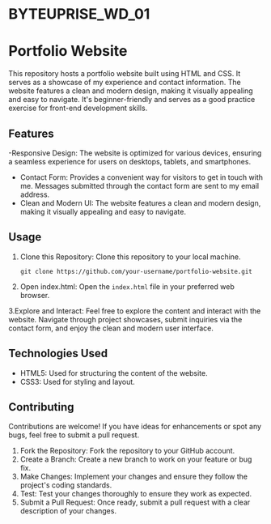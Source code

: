 # BYTEUPRISE_WD_01

# Portfolio Website

This repository hosts a portfolio website built using HTML and CSS. It serves as a showcase of my experience and contact information. The website features a clean and modern design, making it visually appealing and easy to navigate. It's beginner-friendly and serves as a good practice exercise for front-end development skills.

## Features
-Responsive Design: The website is optimized for various devices, ensuring a seamless experience for users on desktops, tablets, and smartphones.
- Contact Form: Provides a convenient way for visitors to get in touch with me. Messages submitted through the contact form are sent to my email address.
- Clean and Modern UI: The website features a clean and modern design, making it visually appealing and easy to navigate.

## Usage

1. Clone this Repository: Clone this repository to your local machine.

   ```
   git clone https://github.com/your-username/portfolio-website.git
   ```

2. Open index.html: Open the `index.html` file in your preferred web browser.

3.Explore and Interact: Feel free to explore the content and interact with the website. Navigate through project showcases, submit inquiries via the contact form, and enjoy the clean and modern user interface.

## Technologies Used

- HTML5: Used for structuring the content of the website.
- CSS3: Used for styling and layout.

## Contributing

Contributions are welcome! If you have ideas for enhancements or spot any bugs, feel free to submit a pull request.

1. Fork the Repository: Fork the repository to your GitHub account.
2. Create a Branch: Create a new branch to work on your feature or bug fix.
3. Make Changes: Implement your changes and ensure they follow the project's coding standards.
4. Test: Test your changes thoroughly to ensure they work as expected.
5. Submit a Pull Request: Once ready, submit a pull request with a clear description of your changes.
